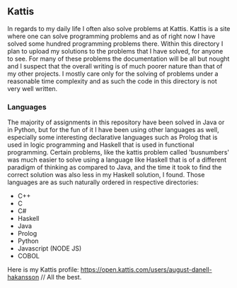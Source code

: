 ## Kattis
In regards to my daily life I often also solve problems at Kattis. Kattis is a site where one can solve programming problems and as of right now I have solved some hundred programming problems there. Within this directory I plan to upload my solutions to the problems that I have solved, for anyone to see. For many of these problems the documentation will be all but nought and I suspect that the overall writing is of much poorer nature than that of my other projects. I mostly care only for the solving of problems under a reasonable time complexity and as such the code in this directory is not very well written.

### Languages
The majority of assignments in this repository have been solved in Java or in Python, but for the fun of it I have been using other languages as well, especially some interesting declarative languages such as Prolog that is used in logic programming and Haskell that is used in functional programming. Certain problems, like the kattis problem called 'busnumbers' was much easier to solve using a language like Haskell that is of a different paradigm of thinking as compared to Java, and the time it took to find the correct solution was also less in my Haskell solution, I found. Those languages are as such naturally ordered in respective directories:

- C++
- C
- C#
- Haskell
- Java
- Prolog
- Python
- Javascript (NODE JS)
- COBOL

Here is my Kattis profile: https://open.kattis.com/users/august-danell-hakansson
// All the best.
